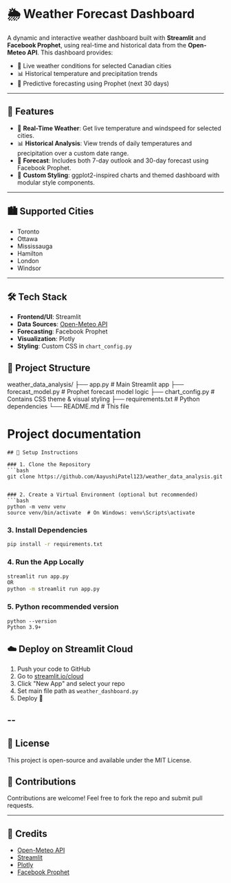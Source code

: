 # 🌦️ Weather Forecast Dashboard

A dynamic and interactive weather dashboard built with **Streamlit** and **Facebook Prophet**, using real-time and historical data from the **Open-Meteo API**. This dashboard provides:

- 📡 Live weather conditions for selected Canadian cities  
- 📊 Historical temperature and precipitation trends  
- 🔮 Predictive forecasting using Prophet (next 30 days)

---

## 🚀 Features

- 📍 **Real-Time Weather**: Get live temperature and windspeed for selected cities.
- 📊 **Historical Analysis**: View trends of daily temperatures and precipitation over a custom date range.
- 🔮 **Forecast**: Includes both 7-day outlook and 30-day forecast using Facebook Prophet.
- 🎨 **Custom Styling**: ggplot2-inspired charts and themed dashboard with modular style components.

---

## 🏙️ Supported Cities
- Toronto
- Ottawa
- Mississauga
- Hamilton
- London
- Windsor

---

## 🛠️ Tech Stack

- **Frontend/UI**: Streamlit
- **Data Sources**: [Open-Meteo API](https://open-meteo.com/)
- **Forecasting**: Facebook Prophet
- **Visualization**: Plotly
- **Styling**: Custom CSS in `chart_config.py`
    

## 📂 Project Structure
weather_data_analysis/
├── app.py # Main Streamlit app
├── forecast_model.py # Prophet forecast model logic
├── chart_config.py # Contains CSS theme & visual styling
├── requirements.txt # Python dependencies
└── README.md # This file             

# Project documentation
```
## 🔧 Setup Instructions

### 1. Clone the Repository
```bash
git clone https://github.com/AayushiPatel123/weather_data_analysis.git


### 2. Create a Virtual Environment (optional but recommended)
```bash
python -m venv venv
source venv/bin/activate  # On Windows: venv\Scripts\activate
```

### 3. Install Dependencies
```bash
pip install -r requirements.txt

```
### 4. Run the App Locally
```bash
streamlit run app.py
OR
python -m streamlit run app.py
```

### 5. Python recommended version
```
python --version
Python 3.9+
```

## ☁️ Deploy on Streamlit Cloud

1. Push your code to GitHub
2. Go to [streamlit.io/cloud](https://streamlit.io/cloud)
3. Click "New App" and select your repo
4. Set main file path as `weather_dashboard.py`
5. Deploy 🚀

--
---
## 📜 License
This project is open-source and available under the MIT License.

## 🤝 Contributions
Contributions are welcome! Feel free to fork the repo and submit pull requests.

---
## 🔗 Credits
- [Open-Meteo API](https://open-meteo.com/)
- [Streamlit](https://streamlit.io/)
- [Plotly](https://plotly.com/python/)
- [Facebook Prophet](https://facebook.github.io/prophet/)
